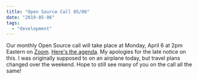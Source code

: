 ```yaml
---
title: "Open Source Call 05/06"
date: "2019-05-06"
tags: 
  - "development"
---
```


Our monthly Open Source call will take place at Monday, April 6 at 2pm Eastern on [Zoom](https://zoom.us/j/5125249718). [Here's the agenda](https://docs.google.com/document/d/1PjnnCic5e9YkXNWz2LfkCVHWN4z6ZnacWkv599cz370/edit?usp=sharing). My apologies for the late notice on this. I was originally supposed to on an airplane today, but travel plans changed over the weekend. Hope to still see many of you on the call all the same!
